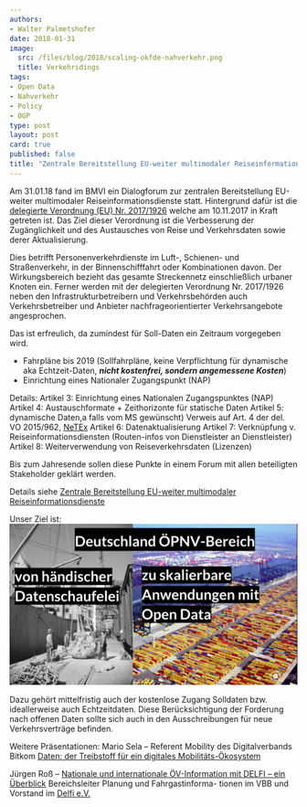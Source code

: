 ```yaml
---
authors: 
- Walter Palmetshofer
date: 2018-01-31
image:
  src: /files/blog/2018/scaling-okfde-nahverkehr.png
  title: Verkehrsdings
tags:
- Open Data
- Nahverkehr
- Policy
- OGP
type: post
layout: post
card: true
published: false
title: "Zentrale Bereitstellung EU-weiter multimodaler Reiseinformationsdienste" 
---
```



Am 31.01.18 fand im BMVI ein Dialogforum zur zentralen Bereitstellung EU-weiter multimodaler Reiseinformationsdienste statt.
Hintergrund dafür ist die [delegierte Verordnung (EU) Nr. 2017/1926](http://eur-lex.europa.eu/legal-content/DE/TXT/?uri=CELEX:32017R1926)
welche am 10.11.2017 in Kraft getreten ist. Das Ziel dieser Verordnung ist die Verbesserung der Zugänglichkeit und des Austausches von Reise und Verkehrsdaten sowie derer Aktualisierung.

Dies betrifft Personenverkehrdienste im Luft-, Schienen- und Straßenverkehr, in der Binnenschifffahrt oder Kombinationen davon.
Der Wirkungsbereich bezieht das gesamte Streckennetz einschließlich urbaner Knoten ein. Ferner werden mit der delegierten Verordnung Nr. 2017/1926 neben den Infrastrukturbetreibern und Verkehrsbehörden auch Verkehrsbetreiber und Anbieter nachfrageorientierter Verkehrsangebote angesprochen.

Das ist erfreulich, da zumindest für Soll-Daten ein Zeitraum vorgegeben wird.

- Fahrpläne bis 2019 (Sollfahrpläne, keine Verpflichtung für dynamische aka Echtzeit-Daten, <i><b>nicht kostenfrei, sondern angemessene Kosten</i></b>)
- Einrichtung eines Nationaler Zugangspunkt (NAP)

Details:
Artikel 3: Einrichtung eines Nationalen Zugangspunktes (NAP)
Artikel 4: Austauschformate + Zeithorizonte für statische Daten
Artikel 5: dynamische Daten,a falls vom MS gewünscht) Verweis auf Art. 4 der del. VO 2015/962, [NeTEx](https://en.wikipedia.org/wiki/NeTEx)
Artikel 6: Datenaktualisierung
Artikel 7: Verknüpfung v. Reiseinformationsdiensten (Routen-infos von Dienstleister an Dienstleister) 
Artikel 8: Weiterverwendung von Reiseverkehrsdaten (Lizenzen) 

Bis zum Jahresende sollen diese Punkte in einem Forum mit allen beteiligten Stakeholder geklärt werden.

Details siehe [Zentrale Bereitstellung EU-weiter multimodaler
Reiseinformationsdienste](/files/blog/2018/01/BMVI_Dialogforum_am_31-01-18.pdf)

Unser Ziel ist: 
![scaling](/files/blog/2018/01/scaling-okfde-nahverkehr.png "Scaling")

Dazu gehört mittelfristig auch der kostenlose Zugang Solldaten bzw. ideallerweise auch Echtzeitdaten.
Diese Berücksichtigung der Forderung nach offenen Daten sollte sich auch in den Ausschreibungen für neue
Verkehrsverträge befinden.


Weitere Präsentationen:
Mario Sela – Referent Mobility des Digitalverbands Bitkom
[Daten: der Treibstoff für ein digitales Mobilitäts-Ökosystem](/files/blog/2018/01/Bitkom_Impulsvortrag.pdf)

Jürgen Roß – 
[Nationale und internationale ÖV-Information mit DELFI – ein Überblick](/files/blog/2018/01/DELFI_Impulsvortrag.pdf)
Bereichsleiter Planung und Fahrgastinforma-
tionen im VBB und Vorstand im [Delfi e.V.](www.delfi.de)
